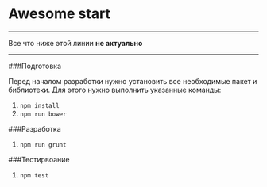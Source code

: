 Awesome start
=============

---
Все что ниже этой линии **не актуально**

---

###Подготовка

Перед началом разработки нужно установить все необходимые пакет и библиотеки.
Для этого нужно выполнить указанные команды:
1. `npm install`
1. `npm run bower`

###Разработка
1. `npm run grunt`

###Тестирвоание
1. `npm test`
